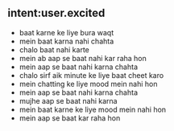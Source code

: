 ## intent:user.excited
- baat karne ke liye bura waqt
- mein baat karna nahi chahta
- chalo baat nahi karte
- mein ab aap se baat nahi kar raha hon
- mein aap se baat nahi karna chahta
- chalo sirf aik minute ke liye baat cheet karo
- mein chatting ke liye mood mein nahi hon
- mein aap se baat nahi karna chahta
- mujhe aap se baat nahi karna
- mein baat karne ke liye mood mein nahi hon
- mein aap se baat kar raha hon
